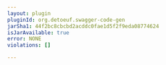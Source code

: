 ```yaml
---
layout: plugin
pluginId: org.detoeuf.swagger-code-gen
jarSha1: 44f2bc8cbcbd2acddc0fae1d5f2f9eda08774624
isJarAvailable: true
error: NONE
violations: []

---
```

